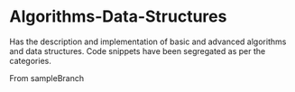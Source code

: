 # Algorithms-Data-Structures
Has the description and implementation of basic and advanced algorithms and data structures.
Code snippets have been segregated as per the categories.

From sampleBranch


